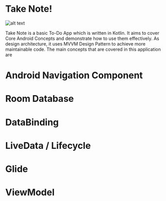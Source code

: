 # Take Note!

![alt text](https://ibb.co/0JLMJCR)

Take Note is a basic To-Do App which is written in Kotlin. It aims to cover Core Android Concepts and demonstrate how to use them effectively. As design architecture,
it uses MVVM Design Pattern to achieve more maintainable code. The main concepts that are covered in this application are 

# Android Navigation Component
# Room Database
# DataBinding
# LiveData / Lifecycle
# Glide
# ViewModel




